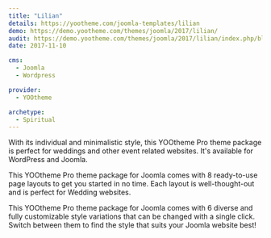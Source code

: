 ```yaml
---
title: "Lilian"
details: https://yootheme.com/joomla-templates/lilian
demo: https://demo.yootheme.com/themes/joomla/2017/lilian/
audit: https://demo.yootheme.com/themes/joomla/2017/lilian/index.php/blog
date: 2017-11-10

cms: 
  - Joomla
  - Wordpress

provider:
  - YOOtheme

archetype:
  - Spiritual
---
```


With its individual and minimalistic style, this YOOtheme Pro theme package is perfect for weddings and other event related websites. It's available for WordPress and Joomla.

This YOOtheme Pro theme package for Joomla comes with 8 ready-to-use page layouts to get you started in no time. Each layout is well-thought-out and is perfect for Wedding websites.

This YOOtheme Pro theme package for Joomla comes with 6 diverse and fully customizable style variations that can be changed with a single click. Switch between them to find the style that suits your Joomla website best!
